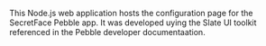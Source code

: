 This Node.js web application hosts the configuration page for the SecretFace Pebble app. It was developed uying the Slate UI toolkit referenced in the Pebble developer documentaation.
